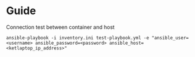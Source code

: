 # Guide 

Connection test between container and host
```
ansible-playbook -i inventory.ini test-playbook.yml -e "ansible_user=<username> ansible_password=<password> ansible_host=<ketlaptop_ip_address>"
```

